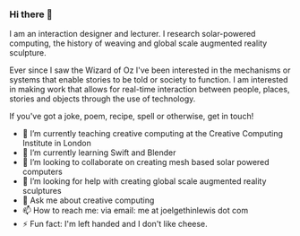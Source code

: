 ### Hi there 👋

<!--
**JGL/JGL** is a ✨ _special_ ✨ repository because its `README.md` (this file) appears on your GitHub profile.
-->
I am an interaction designer and lecturer. I research solar-powered computing, the history of weaving and global scale augmented reality sculpture.

Ever since I saw the Wizard of Oz I've been interested in the mechanisms or systems that enable stories to be told or society to function. I am interested in making work that allows for real-time interaction between people, places, stories and objects through the use of technology.

If you've got a joke, poem, recipe, spell or otherwise, get in touch!

- 🔭 I’m currently teaching creative computing at the Creative Computing Institute in London
- 🌱 I’m currently learning Swift and Blender
- 👯 I’m looking to collaborate on creating mesh based solar powered computers
- 🤔 I’m looking for help with creating global scale augmented reality sculptures
- 💬 Ask me about creative computing
- 📫 How to reach me: via email: me at joelgethinlewis dot com
- ⚡ Fun fact: I'm left handed and I don't like cheese.

